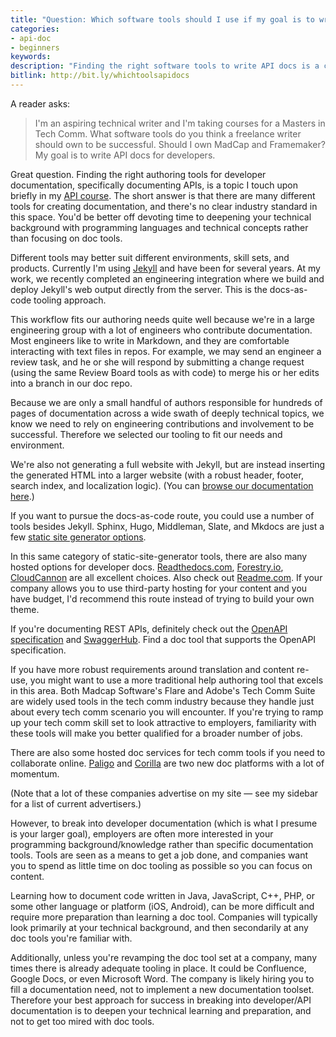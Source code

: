 ```yaml
---
title: "Question: Which software tools should I use if my goal is to write API docs?"
categories:
- api-doc
- beginners
keywords:
description: "Finding the right software tools to write API docs is a constant and difficult challenge given the wide variety of tooling and environments in the developer doc space. However, if your goal is to break into developer documentation (rather than specifically reworking your company's documentation tools), you would be better off deepening your technical background with programming languages rather than focusing on doc tools."
bitlink: http://bit.ly/whichtoolsapidocs
---
```


A reader asks:

> I'm an aspiring technical writer and I'm taking courses for a Masters in Tech Comm. What software tools do you think a freelance writer should own to be successful.  Should I own MadCap and Framemaker? My goal is to write API docs for developers.

Great question. Finding the right authoring tools for developer documentation, specifically documenting APIs, is a topic I touch upon briefly in my [API course](https://idratherbewriting.com/learnapidoc/pubapis_overview.html). The short answer is that there are many different tools for creating documentation, and there's no clear industry standard in this space. You'd be better off devoting time to deepening your technical background with programming languages and technical concepts rather than focusing on doc tools.

Different tools may better suit different environments, skill sets, and products. Currently I'm using [Jekyll](http://jekyllrb.com/) and have been for several years. At my work, we recently completed an engineering integration where we build and deploy Jekyll's web output directly from the server. This is the docs-as-code tooling approach.

This workflow fits our authoring needs quite well because we're in a large engineering group with a lot of engineers who contribute documentation. Most engineers like to write in Markdown, and they are comfortable interacting with text files in repos. For example, we may send an engineer a review task, and he or she will respond by submitting a change request (using the same Review Board tools as with code) to merge his or her edits into a branch in our doc repo.

Because we are only a small handful of authors responsible for hundreds of pages of documentation across a wide swath of deeply technical topics, we know we need to rely on engineering contributions and involvement to be successful. Therefore we selected our tooling to fit our needs and environment.

We're also not generating a full website with Jekyll, but are instead inserting the generated HTML into a larger website (with a robust header, footer, search index, and localization logic). (You can [browse our documentation here](https://developer.amazon.com/documentation).)

If you want to pursue the docs-as-code route, you could use a number of tools besides Jekyll. Sphinx, Hugo, Middleman, Slate, and Mkdocs are just a few [static site generator options](https://www.staticgen.com/).

In this same category of static-site-generator tools, there are also many hosted options for developer docs. [Readthedocs.com](https://readthedocs.com/), [Forestry.io](https://forestry.io/), [CloudCannon](https://cloudcannon.com/) are all excellent choices. Also check out [Readme.com](http://readme.com/). If your company allows you to use third-party hosting for your content and you have budget, I'd recommend this route instead of trying to build your own theme.

If you're documenting REST APIs, definitely check out the [OpenAPI specification](https://idratherbewriting.com/learnapidoc/pubapis_swagger_intro.html) and [SwaggerHub](https://idratherbewriting.com/learnapidoc/pubapis_swaggerhub_smartbear.html). Find a doc tool that supports the OpenAPI specification.

If you have more robust requirements around translation and content re-use, you might want to use a more traditional help authoring tool that excels in this area. Both Madcap Software's Flare and Adobe's Tech Comm Suite are widely used tools in the tech comm industry because they handle just about every tech comm scenario you will encounter. If you're trying to ramp up your tech comm skill set to look attractive to employers, familiarity with these tools will make you better qualified for a broader number of jobs.

There are also some hosted doc services for tech comm tools if you need to collaborate online. [Paligo](https://paligo.net/) and [Corilla](https://corilla.com/) are two new doc platforms with a lot of momentum.

(Note that a lot of these companies advertise on my site &mdash; see my sidebar for a list of current advertisers.)

However, to break into developer documentation (which is what I presume is your larger goal), employers are often more interested in your programming background/knowledge rather than specific documentation tools. Tools are seen as a means to get a job done, and companies want you to spend as little time on doc tooling as possible so you can focus on content.

Learning how to document code written in Java, JavaScript, C++, PHP, or some other language or platform (iOS, Android), can be more difficult and require more preparation than learning a doc tool. Companies will typically look primarily at your technical background, and then secondarily at any doc tools you're familiar with.

Additionally, unless you're revamping the doc tool set at a company, many times there is already adequate tooling in place. It could be Confluence, Google Docs, or even Microsoft Word. The company is likely hiring you to fill a documentation need, not to implement a new documentation toolset. Therefore your best approach for success in breaking into developer/API documentation is to deepen your technical learning and preparation, and not to get too mired with doc tools.


